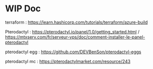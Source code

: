 # WIP Doc

terraform : https://learn.hashicorp.com/tutorials/terraform/azure-build

Pterodactyl : https://pterodactyl.io/panel/1.0/getting_started.html / https://mtxserv.com/fr/serveur-vps/doc/comment-installer-le-panel-pterodactyl

pterodactyl egg : https://github.com/DEVBenSon/pterodactyl-eggs

pterodactyl mc : https://pterodactylmarket.com/resource/243
